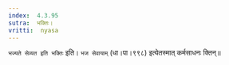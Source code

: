 ```yaml
---
index:  4.3.95
sutra:  भक्तिः।
vritti:  nyasa
---
```


`भज्यते सेव्यत इति भक्तिः` इति। `भज सेवायाम्` (धा।पा।९९८) इत्येतस्मात् कर्मसाधनः क्तिन्॥

